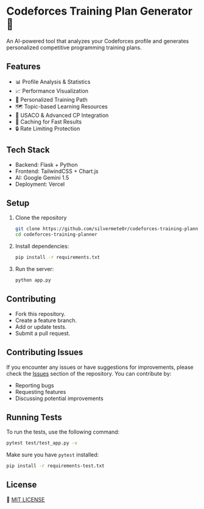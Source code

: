 # Codeforces Training Plan Generator 🚀

An AI-powered tool that analyzes your Codeforces profile and generates personalized competitive programming training plans.

## Features

- 📊 Profile Analysis & Statistics
- 📈 Performance Visualization
- 🎯 Personalized Training Path
- 🗺️ Topic-based Learning Resources
- 📝 USACO & Advanced CP Integration
- 💾 Caching for Fast Results
- 🔒 Rate Limiting Protection

## Tech Stack

- Backend: Flask + Python
- Frontend: TailwindCSS + Chart.js
- AI: Google Gemini 1.5
- Deployment: Vercel

## Setup

1. Clone the repository
    ```bash
    git clone https://github.com/silvermete0r/codeforces-training-planner.git
    cd codeforces-training-planner
    ```
2. Install dependencies:
    ```bash
    pip install -r requirements.txt
    ```
3. Run the server:
    ```bash
    python app.py
    ```

## Contributing

- Fork this repository.
- Create a feature branch.
- Add or update tests.
- Submit a pull request.

## Contributing Issues

If you encounter any issues or have suggestions for improvements, please check the [Issues](https://github.com/silvermete0r/codeforces-training-planner/issues) section of the repository. You can contribute by:

- Reporting bugs
- Requesting features
- Discussing potential improvements

## Running Tests

To run the tests, use the following command:

```bash
pytest test/test_app.py -v
```

Make sure you have `pytest` installed:

```bash
pip install -r requirements-test.txt
```

## License

📃 [MIT LICENSE](LICENSE)
